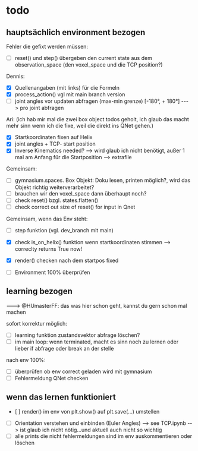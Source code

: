 # todo

## hauptsächlich environment bezogen

Fehler die gefixt werden müssen:

- [ ] reset() und step() übergeben den current state aus dem observation_space (den voxel_space und die TCP position?)

Dennis:

- [x] Quellenangaben (mit links) für die Formeln
- [x] process_action() vgl mit main branch version
- [ ] joint angles vor updaten abfragen (max-min grenze) [-180°, + 180°] ---> pro joint abfragen

Ari: (ich hab mir mal die zwei box object todos geholt, ich glaub das macht mehr sinn wenn ich die fixe,
weil die direkt ins QNet gehen.)

- [x] Startkoordinaten fixen auf Helix
- [x] joint angles + TCP- start position
- [x] Inverse Kinematics needed?  --> wird glaub ich nicht benötigt, außer 1 mal am Anfang für die Startposition  --> extrafile

Gemeinsam:

- [ ] gymnasium.spaces. Box Objekt: Doku lesen, printen möglich?, wird das Objekt richtig weiterverarbeitet?
- [ ] brauchen wir den voxel_space dann überhaupt noch?
- [ ] check reset() bzgl. states.flatten()
- [ ] check correct out size of reset() for input in Qnet

Gemeinsam, wenn das Env steht:

- [ ] step funktion (vgl. dev_branch mit main)
- [x] check is_on_helix() funktion wenn startkoordinaten stimmen   -->  correclty returns True now!
- [x] render() checken nach dem startpos fixed

- [ ] Environment 100% überprüfen

## learning bezogen

---> @HUmasterFF: das was hier schon geht, kannst du gern schon mal machen

sofort korrektur möglich:

- [ ] learning funktion zustandsvektor abfrage löschen?
- [ ]  im main loop:  wenn terminated, macht es sinn noch zu lernen oder lieber if abfrage oder break an der stelle

nach env 100%:

- [ ] überprüfen ob env correct geladen wird mit gymnasium
- [ ] Fehlermeldung QNet checken

## wenn das lernen funktioniert

- [ ] render() im env von plt.show() auf plt.save(...) umstellen
- [ ] Orientation verstehen und einbinden (Euler Angles) --> see TCP.ipynb  --> ist glaub ich nicht nötig...und aktuell auch nicht so wichtig
- [ ] alle prints die nicht fehlermeldungen sind im env auskommentieren oder löschen
